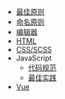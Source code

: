<!-- * Getting started
    * [最佳原则](/)
* Configuration
  * [Configuration](configuration.md)
  * [Themes](themes.md)
  * [Using plugins](plugins.md)
  * [Markdown configuration](markdown.md)
  * [Language highlight](language-highlight.md) -->

* [最佳原则](/)
* [命名原则](/naming-rules)
* [编辑器](/editor)
* [HTML](/HTML)
* [CSS/SCSS](/CSS)
* JavaScript
    * [代码规范](/code)
    * [最佳实践](/code)
* [Vue](/Vue)